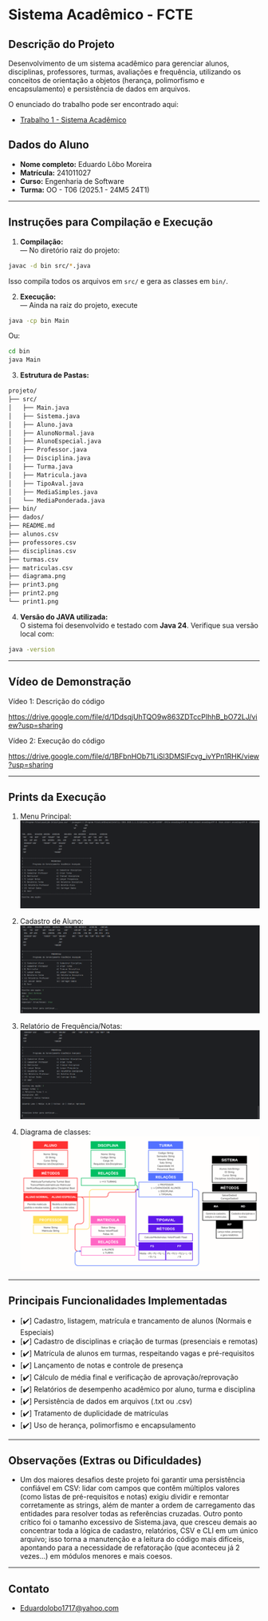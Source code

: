 # Sistema Acadêmico - FCTE

## Descrição do Projeto

Desenvolvimento de um sistema acadêmico para gerenciar alunos, disciplinas, professores, turmas, avaliações e frequência, utilizando os conceitos de orientação a objetos (herança, polimorfismo e encapsulamento) e persistência de dados em arquivos.

O enunciado do trabalho pode ser encontrado aqui:
- [Trabalho 1 - Sistema Acadêmico](https://github.com/lboaventura25/OO-T06_2025.1_UnB_FCTE/blob/main/trabalhos/ep1/README.md)

## Dados do Aluno

- **Nome completo:** Eduardo Lôbo Moreira
- **Matrícula:** 241011027
- **Curso:** Engenharia de Software
- **Turma:** OO - T06 (2025.1 - 24M5 24T1)

---

## Instruções para Compilação e Execução

1. **Compilação:**  
— No diretório raiz do projeto:
```bash
javac -d bin src/*.java
````
Isso compila todos os arquivos em `src/` e gera as classes em `bin/`.

2. **Execução:**  
— Ainda na raiz do projeto, execute

```bash
java -cp bin Main
```

Ou:

```bash
cd bin
java Main
```

3. **Estrutura de Pastas:**  
```bash
projeto/
├── src/
│   ├── Main.java
│   ├── Sistema.java
│   ├── Aluno.java
│   ├── AlunoNormal.java
│   ├── AlunoEspecial.java
│   ├── Professor.java
│   ├── Disciplina.java
│   ├── Turma.java
│   ├── Matricula.java
│   ├── TipoAval.java
│   ├── MediaSimples.java
│   └── MediaPonderada.java
├── bin/
├── dados/
├── README.md
├── alunos.csv
├── professores.csv
├── disciplinas.csv
├── turmas.csv
├── matriculas.csv
├── diagrama.png
├── print3.png
├── print2.png
└── print1.png
```

4. **Versão do JAVA utilizada:**  
O sistema foi desenvolvido e testado com **Java 24**.
Verifique sua versão local com:

```bash
java -version
```

---

## Vídeo de Demonstração

Vídeo 1: Descrição do código

https://drive.google.com/file/d/1DdsqjUhTQO9w863ZDTccPIhhB_bO72LJ/view?usp=sharing

Vídeo 2: Execução do código

https://drive.google.com/file/d/1BFbnHOb71LiSl3DMSlFcvg_ivYPn1RHK/view?usp=sharing

---

## Prints da Execução

1. Menu Principal:  
   ![Inserir Print 1](print1.png)

2. Cadastro de Aluno:  
   ![Inserir Print 2](print2.png)

3. Relatório de Frequência/Notas:  
   ![Inserir Print 3](print3.png)

4. Diagrama de classes:  
   ![Inserir Print 4](diagrama.png)

---

## Principais Funcionalidades Implementadas

- [✔️] Cadastro, listagem, matrícula e trancamento de alunos (Normais e Especiais)
- [✔️] Cadastro de disciplinas e criação de turmas (presenciais e remotas)
- [✔️] Matrícula de alunos em turmas, respeitando vagas e pré-requisitos
- [✔️] Lançamento de notas e controle de presença
- [✔️] Cálculo de média final e verificação de aprovação/reprovação
- [✔️] Relatórios de desempenho acadêmico por aluno, turma e disciplina
- [✔️] Persistência de dados em arquivos (.txt ou .csv)
- [✔️] Tratamento de duplicidade de matrículas
- [✔️] Uso de herança, polimorfismo e encapsulamento

---

## Observações (Extras ou Dificuldades)

- Um dos maiores desafios deste projeto foi garantir uma persistência confiável em CSV: lidar com campos que contêm múltiplos valores (como listas de pré-requisitos e notas) exigiu dividir e remontar corretamente as strings, além de manter a ordem de carregamento das entidades para resolver todas as referências cruzadas. Outro ponto crítico foi o tamanho excessivo de Sistema.java, que cresceu demais ao concentrar toda a lógica de cadastro, relatórios, CSV e CLI em um único arquivo; isso torna a manutenção e a leitura do código mais difíceis, apontando para a necessidade de refatoração (que aconteceu já 2 vezes...) em módulos menores e mais coesos.

---

## Contato

- Eduardolobo1717@yahoo.com
